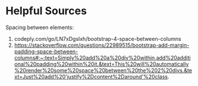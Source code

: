 # Helpful Sources
Spacing between elements:
1) codeply.com/go/LN7xDgslxh/bootstrap-4-space-between-columns
2) https://stackoverflow.com/questions/22989515/bootstrap-add-margin-padding-space-between-columns#:~:text=Simply%20add%20a%20div%20within,add%20additional%20padding%20within%20it.&text=This%20will%20automatically%20render%20some%20space%20between%20the%202%20divs.&text=Just%20add%20'justify%2Dcontent%2Daround'%20class.

